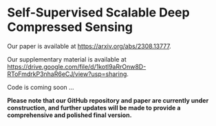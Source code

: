 # Self-Supervised Scalable Deep Compressed Sensing

Our paper is available at https://arxiv.org/abs/2308.13777.

Our supplementary material is available at https://drive.google.com/file/d/1kotl9aRrOnw8D-RToFmdrkP3nhaR6eCJ/view?usp=sharing.

Code is coming soon ...

**Please note that our GitHub repository and paper are currently under construction, and further updates will be made to provide a comprehensive and polished final version.**
